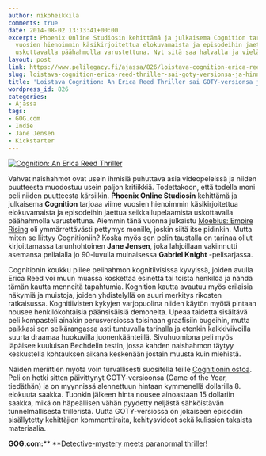 ```yaml
---
author: nikoheikkila
comments: true
date: 2014-08-02 13:13:41+00:00
excerpt: Phoenix Online Studiosin kehittämä ja julkaisema Cognition tarjoaa viime
  vuosien hienoimmin käsikirjoitettua elokuvamaista ja episodeihin jaettua seikkailupelaamista
  uskottavalla päähahmolla varustettuna. Nyt sitä saa halvalla ja vieläpä GOTY-versiona.
layout: post
link: https://www.pelilegacy.fi/ajassa/826/loistava-cognition-erica-reed-thriller-sai-goty-versionsa-ja-hinnanalennuksen
slug: loistava-cognition-erica-reed-thriller-sai-goty-versionsa-ja-hinnanalennuksen
title: 'Loistava Cognition: An Erica Reed Thriller sai GOTY-versionsa ja hinnanalennuksen'
wordpress_id: 826
categories:
- Ajassa
tags:
- GOG.com
- Indie
- Jane Jensen
- Kickstarter
---
```


[![Cognition: An Erica Reed Thriller](/uploads/2014/08/cognition-1050x590.jpg)](/uploads/2014/08/cognition.jpg)

Vahvat naishahmot ovat usein ihmisiä puhuttava asia videopeleissä ja niiden puutteesta muodostuu usein paljon kritiikkiä. Todettakoon, että todella moni peli niiden puutteesta kärsiikin. **Phoenix Online Studiosin** kehittämä ja julkaisema **Cognition** tarjoaa viime vuosien hienoimmin käsikirjoitettua elokuvamaista ja episodeihin jaettua seikkailupelaamista uskottavalla päähahmolla varustettuna. Aiemmin tänä vuonna julkaistu [Moebius: Empire Rising](http://www.pelilegacy.fi/arvostelut/569/arvio-moebius-ja-imperiumi-joka-nousi-tai-romahti) oli ymmärrettävästi pettymys monille, joskin siitä itse pidinkin. Mutta miten se liittyy Cognitioniin? Koska myös sen pelin taustalla on tarinaa ollut kirjoittamassa tarunhohtoinen **Jane Jensen**, joka lahjoillaan vakiinnutti asemansa pelialalla jo 90-luvulla muinaisessa **Gabriel Knight** -pelisarjassa.

Cognitionin koukku piilee pelihahmon kognitiivisissa kyvyissä, joiden avulla Erica Reed voi muun muassa koskettaa esinettä tai toista henkilöä ja nähdä tämän kautta menneitä tapahtumia. Kognition kautta avautuu myös erilaisia näkymiä ja muistoja, joiden yhdistelyllä on suuri merkitys rikosten ratkaisussa. Kognitiivisten kykyjen varjopuolina niiden käytön myötä pintaan nousee henkilökohtaisia päänsisäisiä demoneita. Upeaa taidetta sisältävä peli kompasteli ainakin perusversiossa toisinaan graafisiin bugeihin, mutta paikkasi sen selkärangassa asti tuntuvalla tarinalla ja etenkin kalkkiviivoilla suurta draamaa huokuvilla juonenkäänteillä. Sivuhuomiona peli myös läpäisee kuuluisan Bechdelin testin, jossa kahden naishahmon täytyy keskustella kohtauksen aikana keskenään jostain muusta kuin miehistä.

Näiden meriittien myötä voin turvallisesti suositella teille [Cognitionin ostoa](http://www.gog.com/game/cognition_an_erica_reed_thriller). Peli on hetki sitten päivittynyt GOTY-versioonsa (Game of the Year, tiedäthän) ja on myynnissä alennettuun hintaan kymmenellä dollarilla 8. elokuuta saakka. Tuonkin jälkeen hinta nousee ainoastaan 15 dollariin saakka, mikä on häpeällisen vähän pyydetty neljästä sähköistävän tunnelmallisesta trilleristä. Uutta GOTY-versiossa on jokaiseen episodiin sisällytetty kehittäjien kommenttiraita, kehitysvideot sekä kulissien takaista materiaalia.

**GOG.com:**** **[Detective-mystery meets paranormal thriller!](http://www.gog.com/news/game_update_price_drop_cognition_goty_edition)
